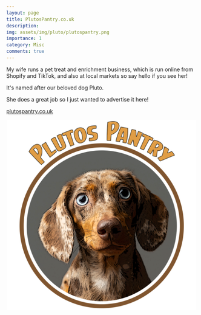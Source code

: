 ```yaml
---
layout: page
title: PlutosPantry.co.uk
description:
img: assets/img/pluto/plutospantry.png
importance: 1
category: Misc
comments: true
---
```


My wife runs a pet treat and enrichment business, which is run online from Shopify and TikTok, and also at local markets so say hello if you see her!

It's named after our beloved dog Pluto.

She does a great job so I just wanted to advertise it here!

[plutospantry.co.uk](https://plutospantry.co.uk)

<div style="text-align: center;">
  <a href="https://plutospantry.co.uk">
    <img src="/assets/img/pluto/plutospantry.png" alt="Centered image" style="display: block; margin: 0 auto; width: 500px; height: 500px;">
  </a>
</div>
